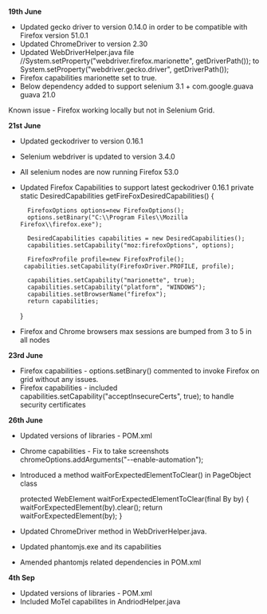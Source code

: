 **19th June**

- Updated gecko driver to version 0.14.0 in order to be compatible with Firefox version 51.0.1
- Updated ChromeDriver to version 2.30
- Updated WebDriverHelper.java file
    //System.setProperty("webdriver.firefox.marionette", getDriverPath());
                to
     System.setProperty("webdriver.gecko.driver", getDriverPath());
- Firefox capabilities marionette set to true.
- Below dependency added to support selenium 3.1 +
    <dependency>
                <groupId>com.google.guava</groupId>
                <artifactId>guava</artifactId>
                <version>21.0</version>
            </dependency>


Known issue - Firefox working locally but not in Selenium Grid.


**21st June**

- Updated geckodriver to version 0.16.1
- Selenium webdriver is updated to version 3.4.0
- All selenium nodes are now running Firefox 53.0
- Updated Firefox Capabilities to support latest geckodriver 0.16.1
private static DesiredCapabilities getFireFoxDesiredCapabilities() {

        FirefoxOptions options=new FirefoxOptions();
        options.setBinary("C:\\Program Files\\Mozilla Firefox\\firefox.exe");

        DesiredCapabilities capabilities = new DesiredCapabilities();
        capabilities.setCapability("moz:firefoxOptions", options);

        FirefoxProfile profile=new FirefoxProfile();
       capabilities.setCapability(FirefoxDriver.PROFILE, profile);

        capabilities.setCapability("marionette", true);
        capabilities.setCapability("platform", "WINDOWS");
        capabilities.setBrowserName("firefox");
        return capabilities;

    }
- Firefox and Chrome browsers max sessions are bumped from 3 to 5 in all nodes

**23rd June**

- Firefox capabilities - options.setBinary() commented to invoke Firefox on grid without any issues.
- Firefox capabilities - included  capabilities.setCapability("acceptInsecureCerts", true); to handle security certificates

**26th June**

- Updated versions of libraries - POM.xml
- Chrome capabilities - Fix to take screenshots
        chromeOptions.addArguments("--enable-automation");
- Introduced a method waitForExpectedElementToClear() in PageObject class        

    protected WebElement waitForExpectedElementToClear(final By by) {
            waitForExpectedElement(by).clear();
            return waitForExpectedElement(by);
        }

- Updated ChromeDriver method in WebDriverHelper.java.
- Updated phantomjs.exe and its capabilities
- Amended phantomjs related dependencies in POM.xml

**4th Sep**

- Updated versions of libraries - POM.xml
- Included MoTel capabilites in AndriodHelper.java

